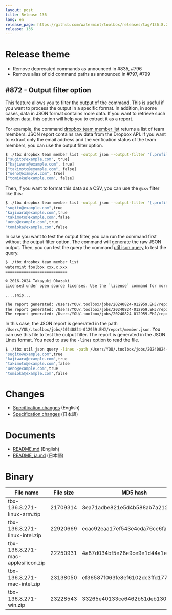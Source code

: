 ```yaml
---
layout: post
title: Release 136
lang: en
release_page: https://github.com/watermint/toolbox/releases/tag/136.8.271
release: 136
---
```


# Release theme

* Remove deprecated commands as announced in #835, #796
* Remove alias of old command paths as announced in #797, #799

## #872 - Output filter option

This feature allows you to filter the output of the command.
This is useful if you want to process the output in a specific format.
In addition, in some cases, data in JSON format contains more data.
If you want to retrieve such hidden data, this option will help you to extract it as a report.

For example, the command [dropbox team member list](https://toolbox.watermint.org/commands/dropbox-team-member-list.html) returns a list of team members.
JSON report contains raw data from the Dropbox API.
If you want to extract only the email address and the verification status of the team members, you can use the output filter option.

```bash
$ ./tbx dropbox team member list -output json --output-filter "[.profile.email, .profile.email_verified]"
["sugito@example.com", true]
["kajiwara@example.com", true]
["takimoto@example.com", false]
["ueno@example.com", true]
["tomioka@example.com", false]
```

Then, if you want to format this data as a CSV, you can use the `@csv` filter like this:

```bash
$ ./tbx dropbox team member list -output json --output-filter "[.profile.email, .profile.email_verified] | @csv"
"sugito@example.com",true
"kajiwara@example.com",true
"takimoto@example.com",false
"ueno@example.com",true
"tomioka@example.com",false
```

In case you want to test the output filter, you can run the command first without the output filter option.
The command will generate the raw JSON output.
Then, you can test the query the command [util json query](https://toolbox.watermint.org/commands/util-json-query.html) to test the query.

```bash
$ ./tbx dropbox team member list
watermint toolbox xxx.x.xxx
===========================

© 2016-2024 Takayuki Okazaki
Licensed under open source licenses. Use the `license` command for more detail.

....snip...

The report generated: /Users/YOU/.toolbox/jobs/20240824-012959.EHJ/report/member.csv
The report generated: /Users/YOU/.toolbox/jobs/20240824-012959.EHJ/report/member.json
The report generated: /Users/YOU/.toolbox/jobs/20240824-012959.EHJ/report/member.xlsx

```

In this case, the JSON report is generated in the path `/Users/YOU/.toolbox/jobs/20240824-012959.EHJ/report/member.json`.
You can use this file to test the output filter.
The report is generated in the JSON Lines format. You need to use the `-lines` option to read the file.

```bash
$ ./tbx util json query -lines -path /Users/YOU/.toolbox/jobs/20240824-012959.EHJ/report/member.json -query "[.profile.email, .profile.email_verified] | @csv"
"sugito@example.com",true
"kajiwara@example.com",true
"takimoto@example.com",false
"ueno@example.com",true
"tomioka@example.com",false
```

# Changes

* [Specification changes](https://github.com/watermint/toolbox/blob/136.8.271/docs/releases/changes136.md) (English)
* [Specification changes](https://github.com/watermint/toolbox/blob/136.8.271/docs/releases/changes136.md) (日本語)

# Documents

* [README.md](https://github.com/watermint/toolbox/blob/136.8.271/README.md) (English)
* [README_ja.md](https://github.com/watermint/toolbox/blob/136.8.271/README_ja.md) (日本語)

# Binary

| File name                          | File size | MD5 hash                         | SHA256 hash                                                      |
|------------------------------------|-----------|----------------------------------|------------------------------------------------------------------|
| tbx-136.8.271-linux-arm.zip        | 21709314  | 3ea71adbe821e5d4b588ab7a2120cea2 | 31695b77c1903132e13b3e085c1c2855ae8723019436a7426ce9fed0ffa0abd0 |
| tbx-136.8.271-linux-intel.zip      | 22920669  | ecac92eaa17ef543e4cda76ce6fa6392 | 506d7701ecbfb4a9d57f77d2343052ad1714be6cd0a9a5e9be5d0e2f372caba5 |
| tbx-136.8.271-mac-applesilicon.zip | 22250931  | 4a87d034bf5e28e9ce9e1d44a1ef2e5c | c820758eb5024111c110165df4a8b40a02b601dea035c592231e0e81f5fda9e8 |
| tbx-136.8.271-mac-intel.zip        | 23138050  | ef36587f063fe8ef6102dc3ffd1772b3 | 227d49a14e08d7458cd14f7568d213177eca4541ab4cf0f074dca5d97a683a3e |
| tbx-136.8.271-win.zip              | 23228543  | 33265e40133ce6462b51deb130595449 | 78c81211303a7c202c2d80e12c7676f6ead1c2e2ae53d0ef2e41a66bf09702ee |



